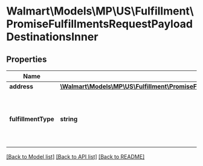 # Walmart\Models\MP\US\Fulfillment\PromiseFulfillmentsRequestPayloadDestinationsInner

## Properties

Name | Type | Description | Notes
------------ | ------------- | ------------- | -------------
**address** | [**\Walmart\Models\MP\US\Fulfillment\PromiseFulfillmentsRequestPayloadDestinationsInnerAddress**](PromiseFulfillmentsRequestPayloadDestinationsInnerAddress.md) |  |
**fulfillmentType** | **string** | Fulfillment Type of an order. Currently supported type : 'DELIVERY' |


[[Back to Model list]](./) [[Back to API list]](../../../../../README.md#supported-apis) [[Back to README]](../../../../../README.md)
